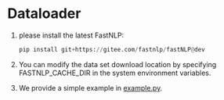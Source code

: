 # Dataloader

1. please install the latest FastNLP: 

   ```python
   pip install git+https://gitee.com/fastnlp/fastNLP@dev
   ```

2. You can modify the data set download location by specifying FASTNLP_CACHE_DIR in the system environment variables.

3. We provide a simple example in [example.py](./example.py).

